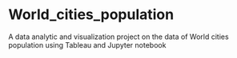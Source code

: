 # World_cities_population
A data analytic and visualization project on the data of World cities population using Tableau and Jupyter notebook
